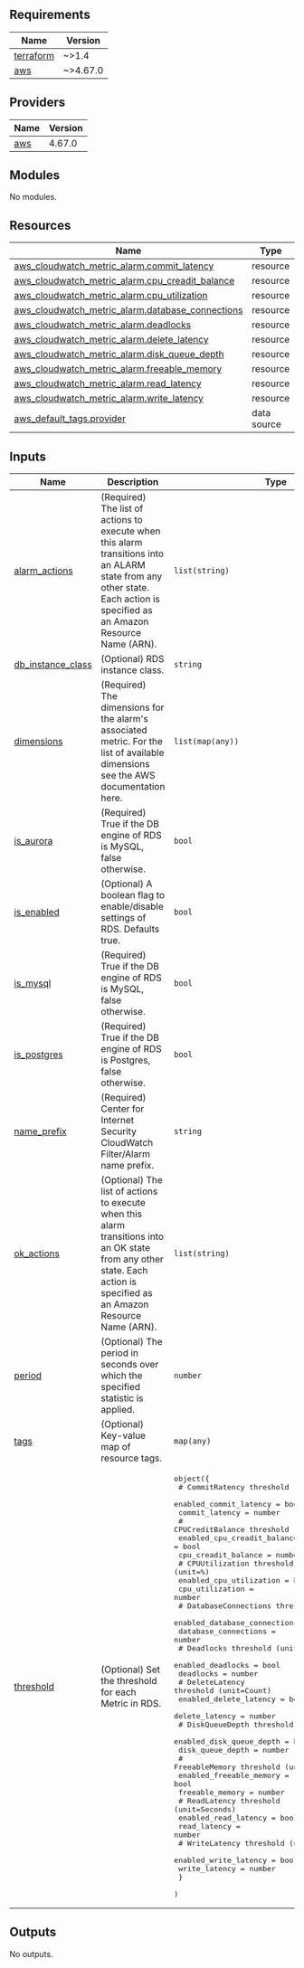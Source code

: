 <!-- BEGIN_TF_DOCS -->
## Requirements

| Name | Version |
|------|---------|
| <a name="requirement_terraform"></a> [terraform](#requirement\_terraform) | ~>1.4 |
| <a name="requirement_aws"></a> [aws](#requirement\_aws) | ~>4.67.0 |

## Providers

| Name | Version |
|------|---------|
| <a name="provider_aws"></a> [aws](#provider\_aws) | 4.67.0 |

## Modules

No modules.

## Resources

| Name | Type |
|------|------|
| [aws_cloudwatch_metric_alarm.commit_latency](https://registry.terraform.io/providers/hashicorp/aws/latest/docs/resources/cloudwatch_metric_alarm) | resource |
| [aws_cloudwatch_metric_alarm.cpu_creadit_balance](https://registry.terraform.io/providers/hashicorp/aws/latest/docs/resources/cloudwatch_metric_alarm) | resource |
| [aws_cloudwatch_metric_alarm.cpu_utilization](https://registry.terraform.io/providers/hashicorp/aws/latest/docs/resources/cloudwatch_metric_alarm) | resource |
| [aws_cloudwatch_metric_alarm.database_connections](https://registry.terraform.io/providers/hashicorp/aws/latest/docs/resources/cloudwatch_metric_alarm) | resource |
| [aws_cloudwatch_metric_alarm.deadlocks](https://registry.terraform.io/providers/hashicorp/aws/latest/docs/resources/cloudwatch_metric_alarm) | resource |
| [aws_cloudwatch_metric_alarm.delete_latency](https://registry.terraform.io/providers/hashicorp/aws/latest/docs/resources/cloudwatch_metric_alarm) | resource |
| [aws_cloudwatch_metric_alarm.disk_queue_depth](https://registry.terraform.io/providers/hashicorp/aws/latest/docs/resources/cloudwatch_metric_alarm) | resource |
| [aws_cloudwatch_metric_alarm.freeable_memory](https://registry.terraform.io/providers/hashicorp/aws/latest/docs/resources/cloudwatch_metric_alarm) | resource |
| [aws_cloudwatch_metric_alarm.read_latency](https://registry.terraform.io/providers/hashicorp/aws/latest/docs/resources/cloudwatch_metric_alarm) | resource |
| [aws_cloudwatch_metric_alarm.write_latency](https://registry.terraform.io/providers/hashicorp/aws/latest/docs/resources/cloudwatch_metric_alarm) | resource |
| [aws_default_tags.provider](https://registry.terraform.io/providers/hashicorp/aws/latest/docs/data-sources/default_tags) | data source |

## Inputs

| Name | Description | Type | Default | Required |
|------|-------------|------|---------|:--------:|
| <a name="input_alarm_actions"></a> [alarm\_actions](#input\_alarm\_actions) | (Required) The list of actions to execute when this alarm transitions into an ALARM state from any other state. Each action is specified as an Amazon Resource Name (ARN). | `list(string)` | n/a | yes |
| <a name="input_db_instance_class"></a> [db\_instance\_class](#input\_db\_instance\_class) | (Optional) RDS instance class. | `string` | `""` | no |
| <a name="input_dimensions"></a> [dimensions](#input\_dimensions) | (Required) The dimensions for the alarm's associated metric. For the list of available dimensions see the AWS documentation here. | `list(map(any))` | n/a | yes |
| <a name="input_is_aurora"></a> [is\_aurora](#input\_is\_aurora) | (Required) True if the DB engine of RDS is MySQL, false otherwise. | `bool` | n/a | yes |
| <a name="input_is_enabled"></a> [is\_enabled](#input\_is\_enabled) | (Optional) A boolean flag to enable/disable settings of RDS. Defaults true. | `bool` | `true` | no |
| <a name="input_is_mysql"></a> [is\_mysql](#input\_is\_mysql) | (Required) True if the DB engine of RDS is MySQL, false otherwise. | `bool` | n/a | yes |
| <a name="input_is_postgres"></a> [is\_postgres](#input\_is\_postgres) | (Required) True if the DB engine of RDS is Postgres, false otherwise. | `bool` | n/a | yes |
| <a name="input_name_prefix"></a> [name\_prefix](#input\_name\_prefix) | (Required) Center for Internet Security CloudWatch Filter/Alarm name prefix. | `string` | n/a | yes |
| <a name="input_ok_actions"></a> [ok\_actions](#input\_ok\_actions) | (Optional) The list of actions to execute when this alarm transitions into an OK state from any other state. Each action is specified as an Amazon Resource Name (ARN). | `list(string)` | `null` | no |
| <a name="input_period"></a> [period](#input\_period) | (Optional) The period in seconds over which the specified statistic is applied. | `number` | `300` | no |
| <a name="input_tags"></a> [tags](#input\_tags) | (Optional) Key-value map of resource tags. | `map(any)` | `null` | no |
| <a name="input_threshold"></a> [threshold](#input\_threshold) | (Optional) Set the threshold for each Metric in RDS. | <pre>object({<br>    # CommitRatency threshold (unit=Milliseconds)<br>    enabled_commit_latency = bool<br>    commit_latency         = number<br>    # CPUCreditBalance threshold (unit=Count)<br>    enabled_cpu_creadit_balance = bool<br>    cpu_creadit_balance         = number<br>    # CPUUtilization threshold (unit=%)<br>    enabled_cpu_utilization = bool<br>    cpu_utilization         = number<br>    # DatabaseConnections threshold (unit=Count)<br>    enabled_database_connections = bool<br>    database_connections         = number<br>    # Deadlocks threshold (unit=Count/Seconds)<br>    enabled_deadlocks = bool<br>    deadlocks         = number<br>    # DeleteLatency threshold (unit=Count)<br>    enabled_delete_latency = bool<br>    delete_latency         = number<br>    # DiskQueueDepth threshold (unit=Count)<br>    enabled_disk_queue_depth = bool<br>    disk_queue_depth         = number<br>    # FreeableMemory threshold (unit=Megabytes)<br>    enabled_freeable_memory = bool<br>    freeable_memory         = number<br>    # ReadLatency threshold (unit=Seconds)<br>    enabled_read_latency = bool<br>    read_latency         = number<br>    # WriteLatency threshold (unit=Seconds)<br>    enabled_write_latency = bool<br>    write_latency         = number<br>    }<br>  )</pre> | <pre>{<br>  "commit_latency": 10000,<br>  "cpu_creadit_balance": 100,<br>  "cpu_utilization": 80,<br>  "database_connections": 100,<br>  "deadlocks": 1,<br>  "delete_latency": 10,<br>  "disk_queue_depth": 64,<br>  "enabled_commit_latency": true,<br>  "enabled_cpu_creadit_balance": true,<br>  "enabled_cpu_utilization": true,<br>  "enabled_database_connections": true,<br>  "enabled_deadlocks": true,<br>  "enabled_delete_latency": true,<br>  "enabled_disk_queue_depth": true,<br>  "enabled_freeable_memory": true,<br>  "enabled_read_latency": true,<br>  "enabled_write_latency": true,<br>  "freeable_memory": 512,<br>  "read_latency": 10,<br>  "write_latency": 10<br>}</pre> | no |

## Outputs

No outputs.
<!-- END_TF_DOCS -->

